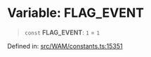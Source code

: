 # Variable: FLAG\_EVENT

> `const` **FLAG\_EVENT**: `1` = `1`

Defined in: [src/WAM/constants.ts:15351](https://github.com/Fokusdotid/Baileys/blob/4aa08196a497251af5be42856601e02d8a85cce8/src/WAM/constants.ts#L15351)
